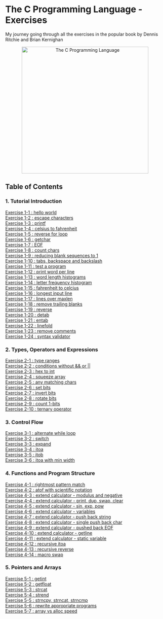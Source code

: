 # The C Programming Language - Exercises
My journey going through all the exercises in the popular book by Dennis Ritchie and Brian Kernighan 
<p align="center">
  <image src="assets/TheCProgrammingLanguageBook.png" alt="The C Programming Language" height=400 />
</p>

## Table of Contents
### 1. Tutorial Introduction
[Exercise 1-1  : hello world](exercises/exercise1-1.md)<br>
[Exercise 1-2  : escape characters](exercises/exercise1-2.md)<br>
[Exercise 1-3  : printf](exercises/exercise1-3.md)<br>
[Exercise 1-4  : celsius to fahrenheit](exercises/exercise1-4.md)<br>
[Exercise 1-5  : reverse for loop](exercises/exercise1-5.md)<br>
[Exercise 1-6  : getchar](exercises/exercise1-6.md)<br>
[Exercise 1-7  : EOF](exercises/exercise1-7.md)<br>
[Exercise 1-8  : count chars](exercises/exercise1-8.md)<br>
[Exercise 1-9  : reducing blank sequences to 1](exercises/exercise1-9.md)<br>
[Exercise 1-10 : tabs, backspace and backslash](exercises/exercise1-10.md)<br>
[Exercise 1-11 : test a program](exercises/exercise1-11.md)<br>
[Exercise 1-12 : print word per line](exercises/exercise1-12.md)<br>
[Exercise 1-13 : word length histograms](exercises/exercise1-13.md)<br>
[Exercise 1-14 : letter frequency histogram](exercises/exercise1-14.md)<br>
[Exercise 1-15 : fahrenheit to celcius](exercises/exercise1-15.md)<br>
[Exercise 1-16 : longest input line ](exercises/exercise1-16.md)<br>
[Exercise 1-17 : lines over maxlen](exercises/exercise1-17.md)<br>
[Exercise 1-18 : remove trailing blanks](exercises/exercise1-18.md)<br>
[Exercise 1-19 : reverse](exercises/exercise1-19.md)<br>
[Exercise 1-20 : detab](exercises/exercise1-20.md)<br>
[Exercise 1-21 : entab](exercises/exercise1-21.md)<br>
[Exercise 1-22 : linefold](exercises/exercise1-22.md)<br>
[Exercise 1-23 : remove comments](exercises/exercise1-23.md)<br>
[Exercise 1-24 : syntax validator](exercises/exercise1-24.md)<br>

### 2. Types, Operators and Expressions
[Exercise 2-1  : type ranges](exercises/exercise2-1.md)<br>
[Exercise 2-2  : conditions without && or ||](exercises/exercise2-2.md)<br>
[Exercise 2-3  : hex to int](exercises/exercise2-3.md)<br>
[Exercise 2-4  : squeeze array](exercises/exercise2-4.md)<br>
[Exercise 2-5  : any matching chars](exercises/exercise2-5.md)<br>
[Exercise 2-6  : set bits](exercises/exercise2-6.md)<br>
[Exercise 2-7  : invert bits](exercises/exercise2-7.md)<br>
[Exercise 2-8  : rotate bits](exercises/exercise2-8.md)<br>
[Exercise 2-9  : count 1-bits](exercises/exercise2-9.md)<br>
[Exercise 2-10 : ternary operator](exercises/exercise2-10.md)<br>

### 3. Control Flow
[Exercise 3-1 : alternate while loop](exercises/exercise3-1.md)<br>
[Exercise 3-2 : switch](exercises/exercise3-2.md)<br>
[Exercise 3-3 : expand](exercises/exercise3-3.md)<br>
[Exercise 3-4 : itoa](exercises/exercise3-4.md)<br>
[Exercise 3-5 : itob](exercises/exercise3-5.md)<br>
[Exercise 3-6 : itoa with min width](exercises/exercise3-6.md)<br>

### 4. Functions and Program Structure
[Exercise 4-1 : rightmost pattern match](exercises/exercise4-1.md)<br>
[Exercise 4-2 : atof with scientific notation](exercises/exercise4-2.md)<br>
[Exercise 4-3 : extend calculator - modulus and negative](exercises/exercise4-3.md)<br>
[Exercise 4-4 : extend calculator - print, dup, swap, clear](exercises/exercise4-4.md)<br>
[Exercise 4-5 : extend calculator - sin, exp, pow](exercises/exercise4-5.md)<br>
[Exercise 4-6 : extend calculator - variables](exercises/exercise4-6.md)<br>
[Exercise 4-7 : extend calculator - push back string](exercises/exercise4-7.md)<br>
[Exercise 4-8 : extend calculator - single push back char ](exercises/exercise4-8.md)<br>
[Exercise 4-9 : extend calculator - pushed back EOF](exercises/exercise4-9.md)<br>
[Exercise 4-10 : extend calculator - getline](exercises/exercise4-10.md)<br>
[Exercise 4-11 : extend calculator - static variable](exercises/exercise4-11.md)<br>
[Exercise 4-12 : recursive itoa](exercises/exercise4-12.md)<br>
[Exercise 4-13 : recursive reverse](exercises/exercise4-13.md)<br>
[Exercise 4-14 : macro swap](exercises/exercise4-14.md)<br>

### 5. Pointers and Arrays
[Exercise 5-1 : getint](exercises/exercise5-1.md)<br>
[Exercise 5-2 : getfloat](exercises/exercise5-2.md)<br>
[Exercise 5-3 : strcat](exercises/exercise5-3.md)<br>
[Exercise 5-4 : strend](exercises/exercise5-4.md)<br>
[Exercise 5-5 : strncpy, strncat, strncmp](exercises/exercise5-5.md)<br>
[Exercise 5-6 : rewrite appropriate programs](exercises/exercise5-6.md)<br>
[Exercise 5-7 : array vs alloc speed](exercises/exercise5-7.md)<br>
